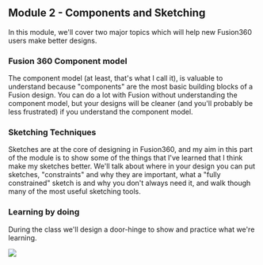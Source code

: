 ## Module 2 - Components and Sketching

In this module, we'll cover two major topics which will help new Fusion360 users make better designs.

### Fusion 360 Component model

The component model (at least, that's what I call it), is valuable to understand because "components" are the most basic building blocks of a Fusion design.  You can do a lot with Fusion without  understanding the component model, but your designs will be cleaner (and you'll probably be less frustrated) if you understand the component model.



### Sketching Techniques

Sketches are at the core of designing in Fusion360, and my aim in this part of the module is to show some of the things that I've learned that I think make my sketches better. We'll talk about where in your design you can put sketches, "constraints" and why they are important, what a "fully constrained" sketch is and why you don't always need it, and walk though many of the most useful sketching tools. 



### Learning by doing

During the class we'll design a door-hinge to show and practice what we're learning.

![](https://github.com/mikeabuilder/Fusion360-class/blob/master/2.%20Module%202%20-%20Sketching%20and%20components/Door%20hinge%20model.jpg)
